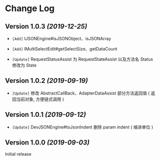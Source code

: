 Change Log
==========

Version 1.0.3 *(2019-12-25)*
----------------------------
 
 * `[Add]` IJSONEngine#isJSONObject、isJSONArray
 
 * `[Add]` IMultiSelectEdit#getSelectSize、getDataCount
 
 * `[Update]` RequestStatusAssist 为 RequestStateAssist 以及方法名 Status 修改为 State


Version 1.0.2 *(2019-09-19)*
----------------------------
 
 * `[Update]` 修改 AbstractCallBack、AdapterDataAssist 部分方法返回值 ( 返回当前对象, 方便链式调用 )


Version 1.0.1 *(2019-09-12)*
----------------------------
 
 * `[Update]` DevJSONEngine#toJsonIndent 删除 param indent ( 缩进单位 )


Version 1.0.0 *(2019-09-03)*
----------------------------

 Initial release
